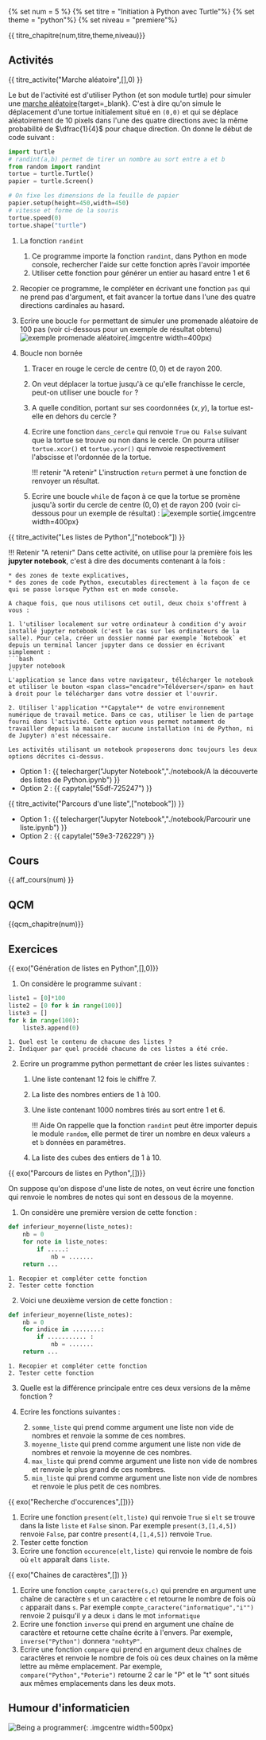 
{% set num = 5 %}
{% set titre = "Initiation à Python avec Turtle"%}
{% set theme = "python"%}
{% set niveau = "premiere"%} 

{{ titre_chapitre(num,titre,theme,niveau)}}
 
## Activités 

{{ titre_activite("Marche aléatoire",[],0) }}

Le but de l'activité est d'utiliser Python (et son module turtle) pour simuler une [marche aléatoire](https://fr.wikipedia.org/wiki/Marche_al%C3%A9atoire){target=_blank}. C'est à dire qu'on simule le déplacement d'une tortue initialement situé en `(0,0)` et qui se déplace aléatoirement de 10 pixels dans l'une des quatre directions avec la même probabilité de $\dfrac{1}{4}$ pour chaque direction. On donne le début de code suivant :
```python
import turtle
# randint(a,b) permet de tirer un nombre au sort entre a et b
from random import randint
tortue = turtle.Turtle()
papier = turtle.Screen()

# On fixe les dimensions de la feuille de papier
papier.setup(height=450,width=450)
# vitesse et forme de la souris
tortue.speed(0)
tortue.shape("turtle")
```

1. La fonction `randint`
    1. Ce programme importe la fonction `randint`, dans Python en mode console, rechercher l'aide sur cette fonction après l'avoir importée
    2. Utiliser cette fonction pour générer un entier au hasard entre 1 et 6

2. Recopier ce programme, le compléter en écrivant une fonction `pas` qui ne prend pas d'argument, et fait avancer la tortue dans l'une des quatre directions cardinales au hasard.

3. Ecrire une boucle `for` permettant de simuler une promenade aléatoire de 100 pas (voir ci-dessous pour un exemple de résultat obtenu)
![exemple promenade aléatoire](./images/C5/ex_promenade.png){.imgcentre width=400px}

4.  Boucle non bornée

    1. Tracer en rouge le cercle de centre $(0,0)$ et de rayon $200$.
    2. On veut déplacer la tortue jusqu'à ce qu'elle franchisse le cercle, peut-on utiliser une boucle `for` ?
    3. A quelle condition, portant sur ses coordonnées $(x,y)$, la tortue est-elle en dehors du cercle ?
    4. Ecrire une fonction `dans_cercle` qui renvoie `True` ou  `False` suivant que la tortue se trouve ou non dans le cercle. On pourra utiliser `tortue.xcor()` et `tortue.ycor()` qui renvoie respectivement l'abscisse et l'ordonnée de la tortue.

        !!! retenir "A retenir"
            L'instruction `return` permet à une fonction de renvoyer un résultat.
    
    5. Ecrire une boucle `while` de façon à ce que la tortue se promène jusqu'à sortir du cercle de centre $(0,0)$ et de rayon $200$ (voir ci-dessous pour un exemple de résultat) :
    ![exemple sortie](./images/C5/ex_sortie.png){.imgcentre width=400px}


{{ titre_activite("Les listes de Python",["notebook"]) }}

!!! Retenir "A retenir"
    Dans cette activité, on utilise pour la première fois les **jupyter notebook**, c'est à dire des documents contenant à la fois :

    * des zones de texte explicatives, 
    * des zones de code Python, executables directement à la façon de ce qui se passe lorsque Python est en mode console.

    A chaque fois, que nous utilisons cet outil, deux choix s'offrent à vous :

    1. l'utiliser localement sur votre ordinateur à condition d'y avoir installé jupyter notebook (c'est le cas sur les ordinateurs de la salle). Pour cela, créer un dossier nommé par exemple `Notebook` et depuis un terminal lancer jupyter dans ce dossier en écrivant simplement :
    ```bash
    jupyter notebook
    ```
    L'application se lance dans votre navigateur, télécharger le notebook et utiliser le bouton <span class="encadre">Téléverser</span> en haut à droit pour le télécharger dans votre dossier et l'ouvrir.

    2. Utiliser l'application **Capytale** de votre environnement numérique de travail metice. Dans ce cas, utiliser le lien de partage fourni dans l'activité. Cette option vous permet notamment de travailler depuis la maison car aucune installation (ni de Python, ni de Jupyter) n'est nécessaire.

    Les activités utilisant un notebook proposerons donc toujours les deux options décrites ci-dessus.


* Option 1 : {{ telecharger("Jupyter Notebook","./notebook/A la découverte des listes de Python.ipynb") }}
* Option 2 : {{ capytale("55df-725247") }} 

{{ titre_activite("Parcours d'une liste",["notebook"]) }}

* Option 1 : {{ telecharger("Jupyter Notebook","./notebook/Parcourir une liste.ipynb") }}
* Option 2 : {{ capytale("59e3-726229") }} 


## Cours

{{ aff_cours(num) }}


## QCM

{{qcm_chapitre(num)}} 

## Exercices


{{ exo("Génération de listes en Python",[],0)}}

1. On considère le programme suivant :
```python
liste1 = [0]*100
liste2 = [0 for k in range(100)]
liste3 = []
for k in range(100):
    liste3.append(0)
```

    1. Quel est le contenu de chacune des listes ?
    2. Indiquer par quel procédé chacune de ces listes a été crée.

2. Ecrire un programme python permettant de créer les listes suivantes :
    1. Une liste contenant 12 fois le chiffre 7.
    2. La liste des nombres entiers de 1 à 100.
    3. Une liste contenant 1000 nombres tirés au sort entre 1 et 6.

        !!! Aide 
            On rappelle que la fonction `randint` peut être importer depuis le module `random`, elle permet de tirer un nombre en deux valeurs `a` et `b` données en paramètres.

    4. La liste des cubes des entiers de 1 à 10.


{{ exo("Parcours de listes en Python",[])}}

On suppose qu'on dispose d'une liste de notes, on veut écrire une fonction qui renvoie le nombres de notes qui sont en dessous de la moyenne. 

1. On considère une première version de cette fonction :
```python
def inferieur_moyenne(liste_notes):
	nb = 0
	for note in liste_notes:
	    if .....:
	    	nb = .......
	return ...
```
    1. Recopier et compléter cette fonction
    2. Tester cette fonction 

2. Voici une deuxième version de cette fonction :
```python
def inferieur_moyenne(liste_notes):
	nb = 0
	for indice in ........:
	    if ........... : 
	    	nb = .......
	return ...
```
    1. Recopier et compléter cette fonction
    2. Tester cette fonction

3. Quelle est la différence principale entre ces deux versions de la même fonction ?
4. Ecrire les fonctions suivantes :
    
    2. `somme_liste` qui prend comme argument une liste non vide de nombres et renvoie la somme de ces nombres.
    3. `moyenne_liste` qui prend comme argument une liste non vide de nombres et renvoie la moyenne de ces nombres.
    4. `max_liste` qui prend comme argument une liste non vide de nombres et renvoie le plus grand de ces nombres.
    5. `min_liste` qui prend comme argument une liste non vide de nombres et renvoie le plus petit de ces nombres.

{{ exo("Recherche d'occurences",[])}}

1. Ecrire une fonction `present(elt,liste)` qui renvoie `True` si `elt` se trouve dans la liste `liste` et `False` sinon. Par exemple `present(3,[1,4,5])` renvoie `False`, par contre `present(4,[1,4,5])` renvoie `True`.
2. Tester cette fonction
3.  Ecrire une fonction `occurence(elt,liste)` qui renvoie le nombre de fois où `elt` apparaît dans `liste`.


{{ exo("Chaines de caractères",[]) }}

1. Ecrire une fonction `compte_caractere(s,c)` qui prendre en argument une chaîne de caractère `s` et un caractère `c` et retourne le nombre de fois où `c` apparait dans `s`. Par exemple `compte_caractere("informatique","i"")` renvoie 2 puisqu'il y a deux `i` dans le mot `informatique`
2. Ecrire une fonction `inverse` qui prend en argument une chaîne de caractère et retourne cette chaîne écrite à l'envers. Par exemple, `inverse("Python")` donnera `"nohtyP"`.
3. Ecrire une fonction `compare` qui prend en argument deux chaînes de caractères et renvoie le nombre de fois où ces deux chaines on la même lettre au même emplacement. Par exemple, `compare("Python","Poterie")` retourne 2 car le "P" et le "t" sont situés aux mêmes emplacements dans les deux mots.

## Humour d'informaticien

![Being a programmer](./images/C5/joke-being-a-programmer.png){: .imgcentre width=500px}